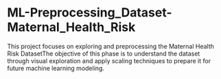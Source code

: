 # ML-Preprocessing_Dataset-Maternal_Health_Risk
This project focuses on exploring and preprocessing the Maternal Health Risk DatasetThe objective of this phase is to understand the dataset through visual exploration and apply scaling techniques  to prepare it for future machine learning modeling.
